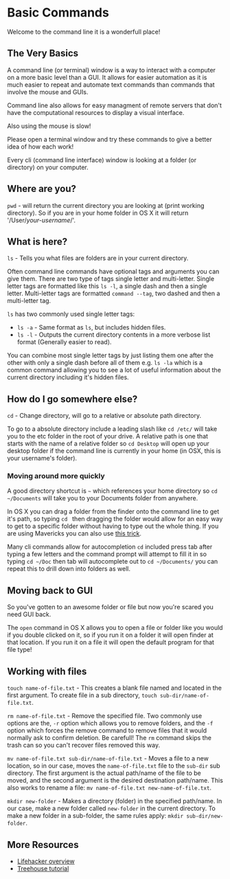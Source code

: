Basic Commands
====

Welcome to the command line it is a wonderfull place!

The Very Basics
----

A command line (or terminal) window is a way to interact with a computer on a more basic level than a GUI. It allows for easier automation as it is much easier to repeat and automate text commands than commands that involve the mouse and GUIs.

Command line also allows for easy managment of remote servers that don't have the computational resources to display a visual interface.

Also using the mouse is slow!

Please open a terminal window and try these commands to give a better idea of how each work!

Every cli (command line interface) window is looking at a folder (or directory) on your computer.

Where are you?
----

`pwd` - will return the current directory you are looking at (print working directory). So if you are in your home folder in OS X it will return '/User/_your-username_/'.

What is here?
----

`ls` - Tells you what files are folders are in your current directory.

Often command line commands have optional tags and arguments you can give them. There are two type of tags single letter and multi-letter. Single letter tags are formatted like this `ls -l`, a single dash and then a single letter. Multi-letter tags are formatted `command --tag`, two dashed and then a multi-letter tag.

`ls` has two commonly used single letter tags:

* `ls -a` - Same format as `ls`, but includes hidden files.
* `ls -l` - Outputs the current directory contents in a more verbose list format (Generally easier to read).

You can combine most single letter tags by just listing them one after the other with only a single dash before all of them e.g. `ls -la` which is a common command allowing you to see a lot of useful information about the current directory including it's hidden files.

How do I go somewhere else?
----

`cd` - Change directory, will go to a relative or absolute path directory.

To go to a absolute directory include a leading slash like `cd /etc/` will take you to the etc folder in the root of your drive. A relative path is one that starts with the name of a relative folder so `cd Desktop` will open up your desktop folder if the command line is currently in your home (in OSX, this is your username's folder).

### Moving around more quickly

A good directory shortcut is `~` which references your home directory so `cd ~/Documents` will take you to your Documents folder from anywhere.

In OS X you can drag a folder from the finder onto the command line to get it's path, so typing `cd ` then dragging the folder would allow for an easy way to get to a specific folder without having to type out the whole thing. If you are using Mavericks you can also use [this trick](http://hints.macworld.com/article.php?story=20131025192702763).

Many cli commands allow for autocompletion `cd` included press tab after typing a few letters and the command prompt will attempt to fill it in so typing `cd ~/Doc` then tab will autocomplete out to `cd ~/Documents/` you can repeat this to drill down into folders as well.

Moving back to GUI
----

So you've gotten to an awesome folder or file but now you're scared you need GUI back.

The `open` command in OS X allows you to open a file or folder like you would if you double clicked on it, so if you run it on a folder it will open finder at that location. If you run it on a file it will open the default program for that file type!

Working with files
---
`touch name-of-file.txt` - This creates a blank file named and located in the first argument. To create file in a sub directory, `touch sub-dir/name-of-file.txt`.

`rm name-of-file.txt` - Remove the specified file. Two commonly use options are the, `-r` option which allows you to remove folders, and the `-f` option which forces the remove command to remove files that it would normally ask to confirm deletion. Be carefull! The `rm` command skips the trash can so you can't recover files removed this way.

`mv name-of-file.txt sub-dir/name-of-file.txt` - Moves a file to a new location, so in our case, moves the `name-of-file.txt` file to the `sub-dir` sub directory. The first argument is the actual path/name of the file to be moved, and the second argument is the desired destination path/name. This also works to rename a file: `mv name-of-file.txt new-name-of-file.txt`.

`mkdir new-folder` - Makes a directory (folder) in the specified path/name. In our case, make a new folder called `new-folder` in the current directory. To make a new folder in a sub-folder, the same rules apply: `mkdir sub-dir/new-folder`.


More Resources
---

* [Lifehacker overview](http://lifehacker.com/5633909/who-needs-a-mouse-learn-to-use-the-command-line-for-almost-anything)
* [Treehouse tutorial](http://blog.teamtreehouse.com/command-line-basics)

